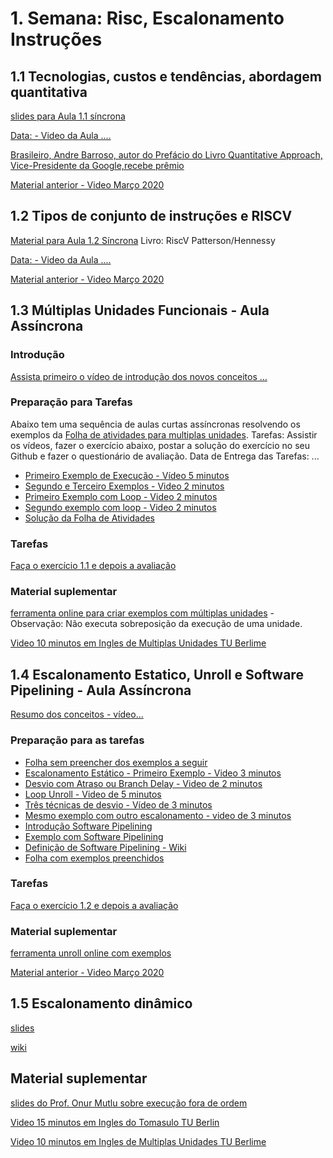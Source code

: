 # 1. Semana: Risc, Escalonamento Instruções



## 1.1 Tecnologias, custos e tendências, abordagem quantitativa
[slides para Aula 1.1 síncrona](https://docs.google.com/presentation/d/1_LykWtdGVN7RCOvt1C8jXhd5BZuPTYUz1-FzViksB7w/edit?usp=sharing)

[Data:  - Video da Aula ....]()

[Brasileiro, Andre Barroso, autor do Prefácio do Livro Quantitative Approach, Vice-Presidente da Google,recebe prêmio](https://awards.acm.org/eckert-mauchly)

[Material anterior - Video Março 2020](https://youtu.be/AtJY9AX00fo)

## 1.2 Tipos de conjunto de instruções e RISCV

[Material para Aula 1.2 Síncrona](https://docs.google.com/presentation/d/1zlJNTTrgUyfpty75FxJkH2L89NVwTZnoORfMrpaI88o/edit?usp=sharing)
Livro: RiscV Patterson/Hennessy

[Data:  - Video da Aula ....]()


[Material anterior - Video Março 2020](https://youtu.be/AksZXs9se8I)

## 1.3 Múltiplas Unidades Funcionais - Aula Assíncrona

### Introdução

[Assista primeiro o vídeo de introdução dos novos conceitos ...]()

### Preparação para Tarefas
Abaixo tem uma sequência de aulas curtas assíncronas resolvendo os exemplos da [Folha de atividades para multiplas unidades](https://docs.google.com/document/d/1_H4PROif7zX79emB2uQxAAEo2Fmr2UtkNiI1GcoOOvM/edit?usp=sharing). Tarefas: Assistir os vídeos, fazer o exercício abaixo, postar a solução do exercício no seu Github e fazer o questionário de avaliação. Data de Entrega das Tarefas: ...

* [Primeiro Exemplo de Execução - Vídeo 5 minutos](https://youtu.be/F2JXO-GINOg)
* [Segundo e Terceiro Exemplos - Video 2 minutos](https://youtu.be/dHiv8k4JrPU)
* [Primeiro Exemplo com Loop - Video 2 minutos](https://youtu.be/8P2jy4S7qXA)
* [Segundo exemplo com loop - Video 2 minutos](https://youtu.be/2It4lGZth6Q)
* [Solução da Folha de Atividades](https://docs.google.com/document/d/1WZe5-GYcZtaTBg4WEL1C5XDJmOkNB1uS4YfJthP5soY/edit?usp=sharing)

### Tarefas 
[Faça o exercício 1.1 e depois a avaliação](https://github.com/arduinoufv/inf450_peo/blob/master/exercicio/ex1.md)

### Material suplementar
[ferramenta online para criar exemplos com múltiplas unidades](http://www.ecs.umass.edu/ece/koren/architecture/windlx/main.html) - Observação: Não executa sobreposição da execução de uma unidade.

[Video 10 minutos em Ingles de Multiplas Unidades TU Berlime](https://www.youtube.com/watch?v=QosdsRx1cb4)

## 1.4 Escalonamento Estatico, Unroll e  Software Pipelining  - Aula Assíncrona

[Resumo dos conceitos - vídeo...]()

### Preparação para as tarefas 
* [Folha sem preencher dos exemplos a seguir](https://docs.google.com/document/d/1J-BHI6DYczwqqI01_H-GWNVTFY-30ll7dSgDrcagcH0/edit?usp=sharing)
* [Escalonamento Estático - Primeiro Exemplo - Video 3 minutos](https://youtu.be/NoDAA7KANiY)
* [Desvio com Atraso ou Branch Delay - Video de 2 minutos](https://youtu.be/4W1FAraTlXI)
* [Loop Unroll - Video de 5 minutos](https://youtu.be/-TcEUUia84A)
* [Três técnicas de desvio - Vídeo de 3 minutos](https://youtu.be/BNx9mqevHRs)
* [Mesmo exemplo com outro escalonamento - video de 3 minutos](https://youtu.be/vNJJOH8b8DA)
* [Introdução Software Pipelining]()
* [Exemplo com Software Pipelining]()
* [Definição de Software Pipelining - Wiki](https://en.wikipedia.org/wiki/Software_pipelining)
* [Folha com exemplos preenchidos](https://docs.google.com/document/d/11Kep0l6_UFheh5b5t3N8kaGj2hApEXlM3LkGB5kCNxM/edit?usp=sharing) 
### Tarefas
[Faça o exercício 1.2 e depois a avaliação](https://github.com/arduinoufv/inf450_peo/blob/master/exercicio/ex1.md#12-escalonamento-est%C3%A1tico-loop-unrolling-e-software-pipelining)

### Material suplementar
[ferramenta unroll online com exemplos](http://www.ecs.umass.edu/ece/koACren/architecture/LoopUnroll/MainPage.html)

[Material anterior - Video Março 2020](https://youtu.be/gHNWyNlDLy0)

## 1.5 Escalonamento dinâmico 
[slides](https://docs.google.com/document/d/1MgN7hzgopprK_OQvHwNxQX4h9oo6C0T2l3qC-AUrXXk/edit?usp=sharing)

[wiki](https://en.wikipedia.org/wiki/Tomasulo_algorithm)

## Material suplementar

[slides do Prof. Onur Mutlu sobre execução fora de ordem](https://safari.ethz.ch/digitaltechnik/spring2020/lib/exe/fetch.php?media=onur-digitaldesign-2020-lecture15a-out-of-order-execution-beforelecture.pdf)

[Video 15 minutos em Ingles do Tomasulo TU Berlin](https://www.youtube.com/watch?v=y-N0Dsc9LmU)

[Video 10 minutos em Ingles de Multiplas Unidades TU Berlime](https://www.youtube.com/watch?v=QosdsRx1cb4)

